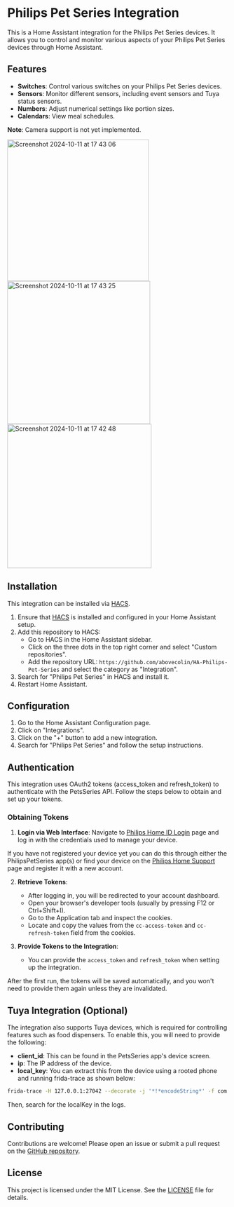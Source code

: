 # Philips Pet Series Integration

This is a Home Assistant integration for the Philips Pet Series devices. It allows you to control and monitor various aspects of your Philips Pet Series devices through Home Assistant.

## Features

- **Switches**: Control various switches on your Philips Pet Series devices.
- **Sensors**: Monitor different sensors, including event sensors and Tuya status sensors.
- **Numbers**: Adjust numerical settings like portion sizes.
- **Calendars**: View meal schedules.

**Note**: Camera support is not yet implemented.

<img width="323" alt="Screenshot 2024-10-11 at 17 43 06" src="https://github.com/user-attachments/assets/2a7b5536-1952-40d3-8bea-b214e145f9d3">
<img width="326" alt="Screenshot 2024-10-11 at 17 43 25" src="https://github.com/user-attachments/assets/fe4101cd-f250-4f45-8af6-bcec2c8b77b4">
<img width="329" alt="Screenshot 2024-10-11 at 17 42 48" src="https://github.com/user-attachments/assets/eed2888f-101f-473c-a706-47409116e1ef">

## Installation

This integration can be installed via [HACS](https://hacs.xyz/).

1. Ensure that [HACS](https://hacs.xyz/) is installed and configured in your Home Assistant setup.
2. Add this repository to HACS:
   - Go to HACS in the Home Assistant sidebar.
   - Click on the three dots in the top right corner and select "Custom repositories".
   - Add the repository URL: `https://github.com/abovecolin/HA-Philips-Pet-Series` and select the category as "Integration".
3. Search for "Philips Pet Series" in HACS and install it.
4. Restart Home Assistant.

## Configuration

1. Go to the Home Assistant Configuration page.
2. Click on "Integrations".
3. Click on the "+" button to add a new integration.
4. Search for "Philips Pet Series" and follow the setup instructions.

## Authentication

This integration uses OAuth2 tokens (access_token and refresh_token) to authenticate with the PetsSeries API. Follow the steps below to obtain and set up your tokens.

### Obtaining Tokens

1. **Login via Web Interface**:
Navigate to [Philips Home ID Login](https://www.accounts.home.id/authui/client/login) page and log in with the credentials used to manage your device.

If you have not registered your device yet you can do this through either the PhilipsPetSeries app(s) or find your device on the [Philips Home Support](https://www.home.id/support) page and register it with a new account.

2. **Retrieve Tokens**:
    - After logging in, you will be redirected to your account dashboard.
    - Open your browser's developer tools (usually by pressing F12 or Ctrl+Shift+I).
    - Go to the Application tab and inspect the cookies.
    - Locate and copy the values from the `cc-access-token` and `cc-refresh-token` field from the cookies.

3. **Provide Tokens to the Integration**:
    - You can provide the `access_token` and `refresh_token` when setting up the integration.

After the first run, the tokens will be saved automatically, and you won't need to provide them again unless they are invalidated.

## Tuya Integration (Optional)

The integration also supports Tuya devices, which is required for controlling features such as food dispensers. To enable this, you will need to provide the following:

- **client_id**: This can be found in the PetsSeries app's device screen.
- **ip**: The IP address of the device.
- **local_key**: You can extract this from the device using a rooted phone and running frida-trace as shown below:
    
```bash 
frida-trace -H 127.0.0.1:27042 --decorate -j '*!*encodeString*' -f com.versuni.petsseries -o <a folder location to save frida_trace outputs to a local file>
```
Then, search for the localKey in the logs.

## Contributing

Contributions are welcome! Please open an issue or submit a pull request on the [GitHub repository](https://github.com/abovecolin/HA-Philips-Pet-Series).

## License

This project is licensed under the MIT License. See the [LICENSE](LICENSE) file for details.
